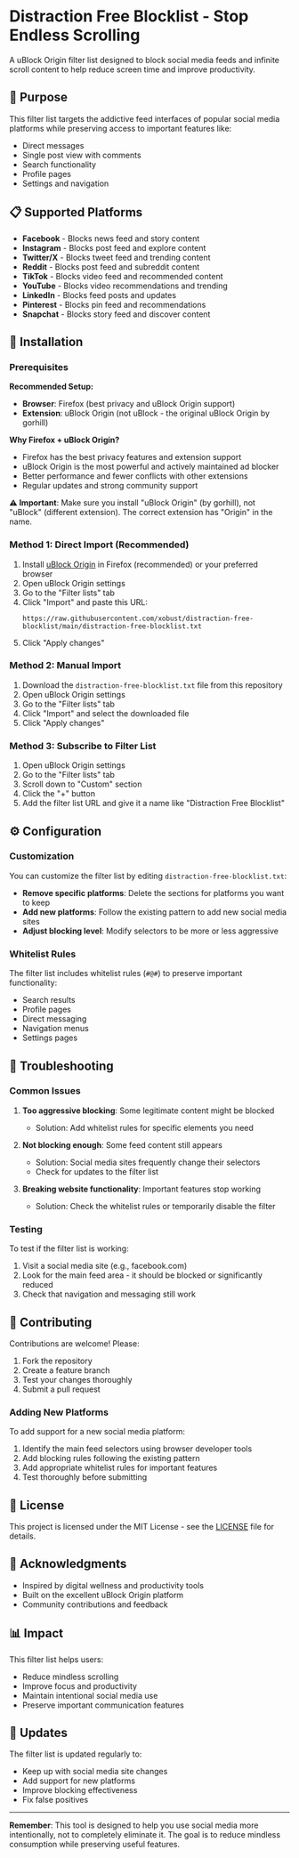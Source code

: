 # Distraction Free Blocklist - Stop Endless Scrolling

A uBlock Origin filter list designed to block social media feeds and infinite scroll content to help reduce screen time and improve productivity.

## 🎯 Purpose

This filter list targets the addictive feed interfaces of popular social media platforms while preserving access to important features like:

- Direct messages
- Single post view with comments
- Search functionality
- Profile pages
- Settings and navigation

## 📋 Supported Platforms

- **Facebook** - Blocks news feed and story content
- **Instagram** - Blocks post feed and explore content
- **Twitter/X** - Blocks tweet feed and trending content
- **Reddit** - Blocks post feed and subreddit content
- **TikTok** - Blocks video feed and recommended content
- **YouTube** - Blocks video recommendations and trending
- **LinkedIn** - Blocks feed posts and updates
- **Pinterest** - Blocks pin feed and recommendations
- **Snapchat** - Blocks story feed and discover content

## 🚀 Installation

### Prerequisites

**Recommended Setup:**

- **Browser**: Firefox (best privacy and uBlock Origin support)
- **Extension**: uBlock Origin (not uBlock - the original uBlock Origin by gorhill)

**Why Firefox + uBlock Origin?**

- Firefox has the best privacy features and extension support
- uBlock Origin is the most powerful and actively maintained ad blocker
- Better performance and fewer conflicts with other extensions
- Regular updates and strong community support

**⚠️ Important**: Make sure you install "uBlock Origin" (by gorhill), not "uBlock" (different extension). The correct extension has "Origin" in the name.

### Method 1: Direct Import (Recommended)

1. Install [uBlock Origin](https://github.com/gorhill/uBlock) in Firefox (recommended) or your preferred browser
2. Open uBlock Origin settings
3. Go to the "Filter lists" tab
4. Click "Import" and paste this URL:
   ```
   https://raw.githubusercontent.com/xobust/distraction-free-blocklist/main/distraction-free-blocklist.txt
   ```
5. Click "Apply changes"

### Method 2: Manual Import

1. Download the `distraction-free-blocklist.txt` file from this repository
2. Open uBlock Origin settings
3. Go to the "Filter lists" tab
4. Click "Import" and select the downloaded file
5. Click "Apply changes"

### Method 3: Subscribe to Filter List

1. Open uBlock Origin settings
2. Go to the "Filter lists" tab
3. Scroll down to "Custom" section
4. Click the "+" button
5. Add the filter list URL and give it a name like "Distraction Free Blocklist"

## ⚙️ Configuration

### Customization

You can customize the filter list by editing `distraction-free-blocklist.txt`:

- **Remove specific platforms**: Delete the sections for platforms you want to keep
- **Add new platforms**: Follow the existing pattern to add new social media sites
- **Adjust blocking level**: Modify selectors to be more or less aggressive

### Whitelist Rules

The filter list includes whitelist rules (`#@#`) to preserve important functionality:

- Search results
- Profile pages
- Direct messaging
- Navigation menus
- Settings pages

## 🔧 Troubleshooting

### Common Issues

1. **Too aggressive blocking**: Some legitimate content might be blocked

   - Solution: Add whitelist rules for specific elements you need

2. **Not blocking enough**: Some feed content still appears

   - Solution: Social media sites frequently change their selectors
   - Check for updates to the filter list

3. **Breaking website functionality**: Important features stop working
   - Solution: Check the whitelist rules or temporarily disable the filter

### Testing

To test if the filter list is working:

1. Visit a social media site (e.g., facebook.com)
2. Look for the main feed area - it should be blocked or significantly reduced
3. Check that navigation and messaging still work

## 📝 Contributing

Contributions are welcome! Please:

1. Fork the repository
2. Create a feature branch
3. Test your changes thoroughly
4. Submit a pull request

### Adding New Platforms

To add support for a new social media platform:

1. Identify the main feed selectors using browser developer tools
2. Add blocking rules following the existing pattern
3. Add appropriate whitelist rules for important features
4. Test thoroughly before submitting

## 📄 License

This project is licensed under the MIT License - see the [LICENSE](LICENSE) file for details.

## 🙏 Acknowledgments

- Inspired by digital wellness and productivity tools
- Built on the excellent uBlock Origin platform
- Community contributions and feedback

## 📊 Impact

This filter list helps users:

- Reduce mindless scrolling
- Improve focus and productivity
- Maintain intentional social media use
- Preserve important communication features

## 🔄 Updates

The filter list is updated regularly to:

- Keep up with social media site changes
- Add support for new platforms
- Improve blocking effectiveness
- Fix false positives

---

**Remember**: This tool is designed to help you use social media more intentionally, not to completely eliminate it. The goal is to reduce mindless consumption while preserving useful features.
